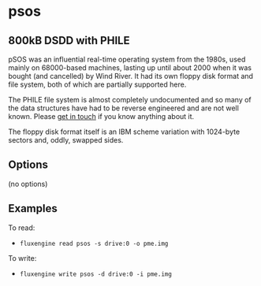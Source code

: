 psos
====
## 800kB DSDD with PHILE
<!-- This file is automatically generated. Do not edit. -->

pSOS was an influential real-time operating system from the 1980s, used mainly
on 68000-based machines, lasting up until about 2000 when it was bought (and
cancelled) by Wind River. It had its own floppy disk format and file system,
both of which are partially supported here.

The PHILE file system is almost completely undocumented and so many of the data
structures have had to be reverse engineered and are not well known. Please
[get in touch](https://github.com/davidgiven/fluxengine/issues/new) if you know
anything about it.

The floppy disk format itself is an IBM scheme variation with 1024-byte sectors
and, oddly, swapped sides.

## Options

(no options)

## Examples

To read:

  - `fluxengine read psos -s drive:0 -o pme.img`

To write:

  - `fluxengine write psos -d drive:0 -i pme.img`

